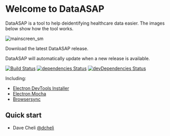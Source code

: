 # Welcome to DataASAP
DataASAP is a tool to help deidentifying healthcare data easier. 
The images below show how the tool works. 

![mainscreen_sm](https://user-images.githubusercontent.com/2772894/51126983-0f6b7f00-17ea-11e9-9d44-510ef366490d.png)


Download the latest DataASAP release.

DataASAP will automatically update when a new release is available.

[![Build Status](https://api.travis-ci.org/jschr/electron-react-redux-boilerplate.svg)](https://travis-ci.org/jschr/electron-react-redux-boilerplate)
[![dependencies Status](https://david-dm.org/jschr/electron-react-redux-boilerplate/status.svg)](https://david-dm.org/jschr/electron-react-redux-boilerplate)
[![devDependencies Status](https://david-dm.org/jschr/electron-react-redux-boilerplate/dev-status.svg)](https://david-dm.org/jschr/electron-react-redux-boilerplate?type=dev)


Including:

* [Electron DevTools Installer](https://github.com/MarshallOfSound/electron-devtools-installer)
* [Electron Mocha](https://github.com/jprichardson/electron-mocha)
* [Browsersync](https://browsersync.io/)

## Quick start

- Dave Cheli [@dcheli](https://github.com/dcheli)
